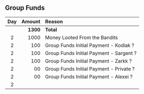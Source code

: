 ## Group Funds

| Day | Amount      | Reason               
|:---:|---:         |:---                  
|     | **1300**    | **Total**          
| 2   | 1000        | Money Looted From the Bandits
| 2   | 100         | Group Funds Initial Payment - Kodiak ?
| 2   | 100         | Group Funds Initial Payment - Sargent ?
| 2   | 100         | Group Funds Initial Payment - Zarkk ?
| 2   | 00         | Group Funds Initial Payment - Private ?
| 2   | 00         | Group Funds Initial Payment - Alexei ?
| 2   |             |
